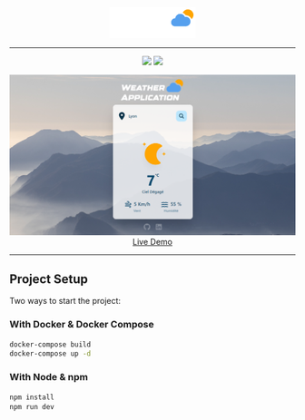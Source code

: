 <p align="center">
<img src="./src/assets/logo.png" width=30% height=30%>
<p/>

---

<p align="center">
<img src="https://img.shields.io/badge/Vue.js-35495E?style=for-the-badge&logo=vue.js&logoColor=4FC08D">
<img src="https://img.shields.io/badge/Tailwind_CSS-38B2AC?style=for-the-badge&logo=tailwind-css&logoColor=white">
<p/>
<p align="center">
<img src="./public/demo.png">
<a href="https://weather-app.fontaine-romain.fr/">Live Demo</a>
</p>

---

## Project Setup

Two ways to start the project:

### With Docker & Docker Compose

```sh
docker-compose build
docker-compose up -d
```

### With Node & npm

```sh
npm install
npm run dev
```